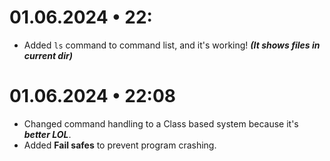 # 01.06.2024 • 22:

- Added `ls` command to command list, and it's working! _**(It shows files in current dir)**_

# 01.06.2024 • 22:08

- Changed command handling to a Class based system because it's **_better LOL_**.
- Added **Fail safes** to prevent program crashing.